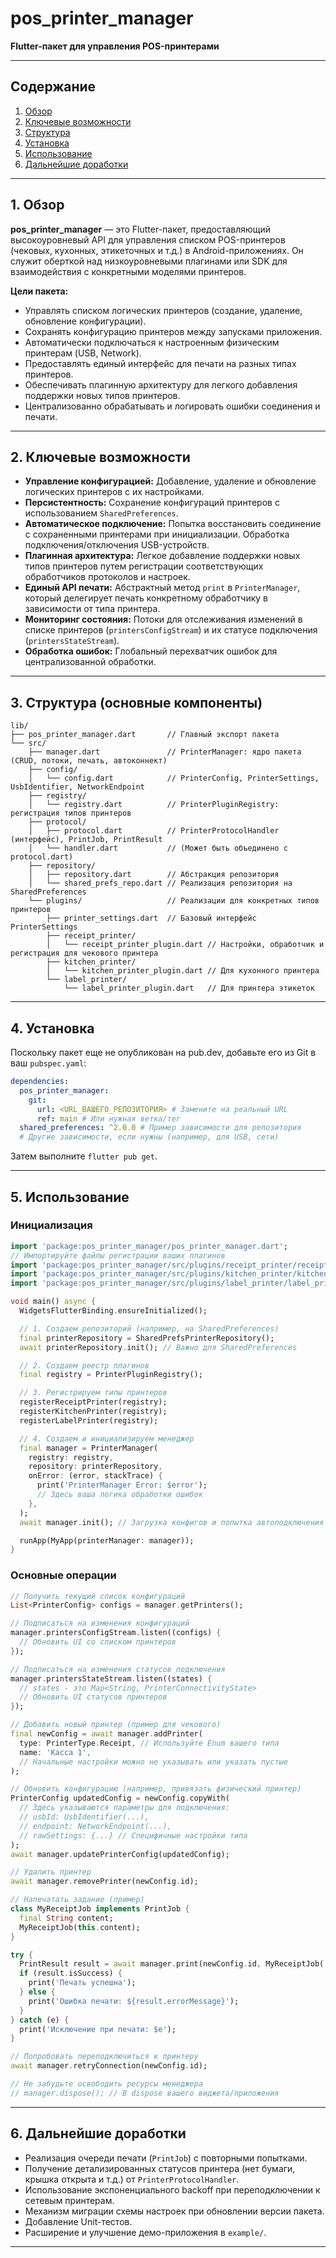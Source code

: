# pos_printer_manager

**Flutter-пакет для управления POS-принтерами**

---

## Содержание
1. [Обзор](#обзор)
2. [Ключевые возможности](#ключевые-возможности)
3. [Структура](#структура)
4. [Установка](#установка)
5. [Использование](#использование)
6. [Дальнейшие доработки](#дальнейшие-доработки)

---

## 1. Обзор

**pos_printer_manager** — это Flutter-пакет, предоставляющий высокоуровневый API для управления списком POS-принтеров (чековых, кухонных, этикеточных и т.д.) в Android-приложениях. Он служит оберткой над низкоуровневыми плагинами или SDK для взаимодействия с конкретными моделями принтеров.

**Цели пакета:**

- Управлять списком логических принтеров (создание, удаление, обновление конфигурации).
- Сохранять конфигурацию принтеров между запусками приложения.
- Автоматически подключаться к настроенным физическим принтерам (USB, Network).
- Предоставлять единый интерфейс для печати на разных типах принтеров.
- Обеспечивать плагинную архитектуру для легкого добавления поддержки новых типов принтеров.
- Централизованно обрабатывать и логировать ошибки соединения и печати.

---

## 2. Ключевые возможности

- **Управление конфигурацией:** Добавление, удаление и обновление логических принтеров с их настройками.
- **Персистентность:** Сохранение конфигураций принтеров с использованием `SharedPreferences`.
- **Автоматическое подключение:** Попытка восстановить соединение с сохраненными принтерами при инициализации. Обработка подключения/отключения USB-устройств.
- **Плагинная архитектура:** Легкое добавление поддержки новых типов принтеров путем регистрации соответствующих обработчиков протоколов и настроек.
- **Единый API печати:** Абстрактный метод `print` в `PrinterManager`, который делегирует печать конкретному обработчику в зависимости от типа принтера.
- **Мониторинг состояния:** Потоки для отслеживания изменений в списке принтеров (`printersConfigStream`) и их статусе подключения (`printersStateStream`).
- **Обработка ошибок:** Глобальный перехватчик ошибок для централизованной обработки.

---

## 3. Структура (основные компоненты)

```
lib/
├── pos_printer_manager.dart       // Главный экспорт пакета
└── src/
    ├── manager.dart               // PrinterManager: ядро пакета (CRUD, потоки, печать, автоконнект)
    ├── config/
    │   └── config.dart            // PrinterConfig, PrinterSettings, UsbIdentifier, NetworkEndpoint
    ├── registry/
    │   └── registry.dart          // PrinterPluginRegistry: регистрация типов принтеров
    ├── protocol/
    │   ├── protocol.dart          // PrinterProtocolHandler (интерфейс), PrintJob, PrintResult
    │   └── handler.dart           // (Может быть объединено с protocol.dart)
    ├── repository/
    │   ├── repository.dart        // Абстракция репозитория
    │   └── shared_prefs_repo.dart // Реализация репозитория на SharedPreferences
    └── plugins/                   // Реализации для конкретных типов принтеров
        ├── printer_settings.dart  // Базовый интерфейс PrinterSettings
        ├── receipt_printer/
        │   └── receipt_printer_plugin.dart // Настройки, обработчик и регистрация для чекового принтера
        ├── kitchen_printer/
        │   └── kitchen_printer_plugin.dart // Для кухонного принтера
        └── label_printer/
            └── label_printer_plugin.dart   // Для принтера этикеток
```

---

## 4. Установка

Поскольку пакет еще не опубликован на pub.dev, добавьте его из Git в ваш `pubspec.yaml`:

```yaml
dependencies:
  pos_printer_manager:
    git:
      url: <URL_ВАШЕГО_РЕПОЗИТОРИЯ> # Замените на реальный URL
      ref: main # Или нужная ветка/тег
  shared_preferences: ^2.0.0 # Пример зависимости для репозитория
  # Другие зависимости, если нужны (например, для USB, сети)
```

Затем выполните `flutter pub get`.

---

## 5. Использование

### Инициализация

```dart
import 'package:pos_printer_manager/pos_printer_manager.dart';
// Импортируйте файлы регистрации ваших плагинов
import 'package:pos_printer_manager/src/plugins/receipt_printer/receipt_printer_plugin.dart';
import 'package:pos_printer_manager/src/plugins/kitchen_printer/kitchen_printer_plugin.dart';
import 'package:pos_printer_manager/src/plugins/label_printer/label_printer_plugin.dart';

void main() async {
  WidgetsFlutterBinding.ensureInitialized();

  // 1. Создаем репозиторий (например, на SharedPreferences)
  final printerRepository = SharedPrefsPrinterRepository();
  await printerRepository.init(); // Важно для SharedPreferences

  // 2. Создаем реестр плагинов
  final registry = PrinterPluginRegistry();

  // 3. Регистрируем типы принтеров
  registerReceiptPrinter(registry);
  registerKitchenPrinter(registry);
  registerLabelPrinter(registry);

  // 4. Создаем и инициализируем менеджер
  final manager = PrinterManager(
    registry: registry,
    repository: printerRepository,
    onError: (error, stackTrace) {
      print('PrinterManager Error: $error');
      // Здесь ваша логика обработки ошибок
    },
  );
  await manager.init(); // Загрузка конфигов и попытка автоподключения

  runApp(MyApp(printerManager: manager));
}
```

### Основные операции

```dart
// Получить текущий список конфигураций
List<PrinterConfig> configs = manager.getPrinters();

// Подписаться на изменения конфигураций
manager.printersConfigStream.listen((configs) {
  // Обновить UI со списком принтеров
});

// Подписаться на изменения статусов подключения
manager.printersStateStream.listen((states) {
  // states - это Map<String, PrinterConnectivityState>
  // Обновить UI статусов принтеров
});

// Добавить новый принтер (пример для чекового)
final newConfig = await manager.addPrinter(
  type: PrinterType.Receipt, // Используйте Enum вашего типа
  name: 'Касса 1',
  // Начальные настройки можно не указывать или указать пустые
);

// Обновить конфигурацию (например, привязать физический принтер)
PrinterConfig updatedConfig = newConfig.copyWith(
  // Здесь указываются параметры для подключения:
  // usbId: UsbIdentifier(...),
  // endpoint: NetworkEndpoint(...),
  // rawSettings: {...} // Специфичные настройки типа
);
await manager.updatePrinterConfig(updatedConfig);

// Удалить принтер
await manager.removePrinter(newConfig.id);

// Напечатать задание (пример)
class MyReceiptJob implements PrintJob {
  final String content;
  MyReceiptJob(this.content);
}

try {
  PrintResult result = await manager.print(newConfig.id, MyReceiptJob('Тестовая печать'));
  if (result.isSuccess) {
    print('Печать успешна');
  } else {
    print('Ошибка печати: ${result.errorMessage}');
  }
} catch (e) {
  print('Исключение при печати: $e');
}

// Попробовать переподключиться к принтеру
await manager.retryConnection(newConfig.id);

// Не забудьте освободить ресурсы менеджера
// manager.dispose(); // В dispose вашего виджета/приложения
```

---

## 6. Дальнейшие доработки

- Реализация очереди печати (`PrintJob`) с повторными попытками.
- Получение детализированных статусов принтера (нет бумаги, крышка открыта и т.д.) от `PrinterProtocolHandler`.
- Использование экспоненциального backoff при переподключении к сетевым принтерам.
- Механизм миграции схемы настроек при обновлении версии пакета.
- Добавление Unit-тестов.
- Расширение и улучшение демо-приложения в `example/`.

---
